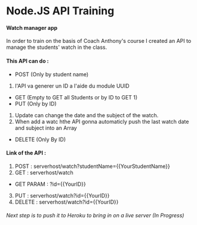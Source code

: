 # Node.JS API Training

#### Watch manager app

In order to train on the basis of Coach Anthony's course I created an API to manage the students' watch in the class.

#### This API can do :

* POST (Only by student name)
1. l'API va generer un ID a l'aide du module UUID

* GET (Empty to GET all Students or by ID to GET 1)
* PUT (Only by ID)
1. Update can change the date and the subject of the watch.
2. When add a watc hthe API gonna automaticly push the last watch date and subject into an Array

* DELETE (Only By ID)

#### Link of the API :

1. POST : serverhost/watch?studentName={{YourStudentName}}
2. GET : serverhost/watch
- GET PARAM : ?id={{YourID}}
3. PUT : serverhost/watch?id={{YourID}}
4. DELETE : serverhost/watch?id={{YourID}}

###### Next step is to push it to Heroku to bring in on a live server (In Progress)
